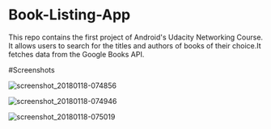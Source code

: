 # Book-Listing-App
This repo contains the first project of Android's Udacity Networking Course.
It allows users to search for the titles and authors of books of their choice.It fetches data from the Google Books API.

#Screenshots

![screenshot_20180118-074856](https://user-images.githubusercontent.com/31137677/35093273-c962cb22-fbf6-11e7-97ee-78d25058f12d.png)


![screenshot_20180118-074946](https://user-images.githubusercontent.com/31137677/35093277-ce4a6302-fbf6-11e7-8528-dd102358540b.png)


![screenshot_20180118-075019](https://user-images.githubusercontent.com/31137677/35093282-d01d9794-fbf6-11e7-914c-b0214048cdbe.png)
